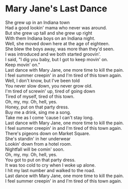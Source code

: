 # Mary Jane's Last Dance

She grew up in an Indiana town  
Had a good lookin' mama who never was around.  
But she grew up tall and she grew up right  
With them Indiana boys on an Indiana night.  
Well, she moved down here at the age of eighteen.  
She blew the boys away, was more than they'd seen.  
I was introduced and we both started groovin'.  
I said, "I dig you baby, but I got to keep movin' on.  
Keep movin' on."  
Last dance with Mary Jane, one more time to kill the pain.  
I feel summer creepin' in and I'm tired of this town again.  
Well, I don't know, but I've been told  
You never slow down, you never grow old.  
I'm tired of screwin' up, tired of going down  
Tired of myself, tired of this town.  
Oh, my, my. Oh, hell, yes.  
Honey, put on that party dress.  
Buy me a drink, sing me a song.  
Take me as I come 'cause I can't stay long.  
Last dance with Mary Jane, one more time to kill the pain.  
I feel summer creepin' in and I'm tired of this town again.  
There's pigeons down on Market Square.  
She's standin' in her underwear  
Lookin' down from a hotel room.  
Nightfall will be comin' soon.  
Oh, my, my. Oh, hell, yes.  
You got to put on that party dress.  
It was too cold to cry when I woke up alone.  
I hit my last number and walked to the road.  
Last dance with Mary Jane, one more time to kill the pain.  
I feel summer creepin' in and I'm tired of this town again.
